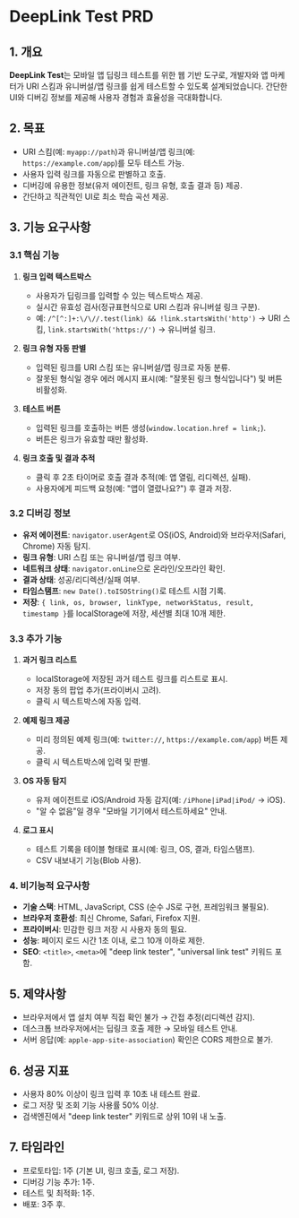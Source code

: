 # DeepLink Test PRD

## 1. 개요
**DeepLink Test**는 모바일 앱 딥링크 테스트를 위한 웹 기반 도구로, 개발자와 앱 마케터가 URI 스킴과 유니버설/앱 링크를 쉽게 테스트할 수 있도록 설계되었습니다. 간단한 UI와 디버깅 정보를 제공해 사용자 경험과 효율성을 극대화합니다.

## 2. 목표
- URI 스킴(예: `myapp://path`)과 유니버설/앱 링크(예: `https://example.com/app`)를 모두 테스트 가능.
- 사용자 입력 링크를 자동으로 판별하고 호출.
- 디버깅에 유용한 정보(유저 에이전트, 링크 유형, 호출 결과 등) 제공.
- 간단하고 직관적인 UI로 최소 학습 곡선 제공.

## 3. 기능 요구사항

### 3.1 핵심 기능
1. **링크 입력 텍스트박스**
   - 사용자가 딥링크를 입력할 수 있는 텍스트박스 제공.
   - 실시간 유효성 검사(정규표현식으로 URI 스킴과 유니버설 링크 구분).
   - 예: `/^[^:]+:\/\//.test(link) && !link.startsWith('http')` → URI 스킴, `link.startsWith('https://')` → 유니버설 링크.

2. **링크 유형 자동 판별**
   - 입력된 링크를 URI 스킴 또는 유니버설/앱 링크로 자동 분류.
   - 잘못된 형식일 경우 에러 메시지 표시(예: "잘못된 링크 형식입니다") 및 버튼 비활성화.

3. **테스트 버튼**
   - 입력된 링크를 호출하는 버튼 생성(`window.location.href = link;`).
   - 버튼은 링크가 유효할 때만 활성화.

4. **링크 호출 및 결과 추적**
   - 클릭 후 2초 타이머로 호출 결과 추적(예: 앱 열림, 리디렉션, 실패).
   - 사용자에게 피드백 요청(예: "앱이 열렸나요?") 후 결과 저장.

### 3.2 디버깅 정보
- **유저 에이전트**: `navigator.userAgent`로 OS(iOS, Android)와 브라우저(Safari, Chrome) 자동 탐지.
- **링크 유형**: URI 스킴 또는 유니버설/앱 링크 여부.
- **네트워크 상태**: `navigator.onLine`으로 온라인/오프라인 확인.
- **결과 상태**: 성공/리디렉션/실패 여부.
- **타임스탬프**: `new Date().toISOString()`로 테스트 시점 기록.
- **저장**: `{ link, os, browser, linkType, networkStatus, result, timestamp }`를 localStorage에 저장, 세션별 최대 10개 제한.

### 3.3 추가 기능
1. **과거 링크 리스트**
   - localStorage에 저장된 과거 테스트 링크를 리스트로 표시.
   - 저장 동의 팝업 추가(프라이버시 고려).
   - 클릭 시 텍스트박스에 자동 입력.

2. **예제 링크 제공**
   - 미리 정의된 예제 링크(예: `twitter://`, `https://example.com/app`) 버튼 제공.
   - 클릭 시 텍스트박스에 입력 및 판별.

3. **OS 자동 탐지**
   - 유저 에이전트로 iOS/Android 자동 감지(예: `/iPhone|iPad|iPod/` → iOS).
   - "알 수 없음"일 경우 "모바일 기기에서 테스트하세요" 안내.

4. **로그 표시**
   - 테스트 기록을 테이블 형태로 표시(예: 링크, OS, 결과, 타임스탬프).
   - CSV 내보내기 기능(Blob 사용).

### 4. 비기능적 요구사항
- **기술 스택**: HTML, JavaScript, CSS (순수 JS로 구현, 프레임워크 불필요).
- **브라우저 호환성**: 최신 Chrome, Safari, Firefox 지원.
- **프라이버시**: 민감한 링크 저장 시 사용자 동의 필요.
- **성능**: 페이지 로드 시간 1초 이내, 로그 10개 이하로 제한.
- **SEO**: `<title>`, `<meta>`에 "deep link tester", "universal link test" 키워드 포함.

## 5. 제약사항
- 브라우저에서 앱 설치 여부 직접 확인 불가 → 간접 추정(리디렉션 감지).
- 데스크톱 브라우저에서는 딥링크 호출 제한 → 모바일 테스트 안내.
- 서버 응답(예: `apple-app-site-association`) 확인은 CORS 제한으로 불가.

## 6. 성공 지표
- 사용자 80% 이상이 링크 입력 후 10초 내 테스트 완료.
- 로그 저장 및 조회 기능 사용률 50% 이상.
- 검색엔진에서 "deep link tester" 키워드로 상위 10위 내 노출.

## 7. 타임라인
- 프로토타입: 1주 (기본 UI, 링크 호출, 로그 저장).
- 디버깅 기능 추가: 1주.
- 테스트 및 최적화: 1주.
- 배포: 3주 후.